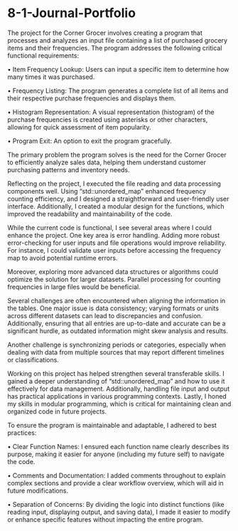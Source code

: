 # 8-1-Journal-Portfolio

The project for the Corner Grocer involves creating a program that processes and analyzes an input file containing a list of purchased grocery items and their frequencies. The program addresses the following critical functional requirements:

•	Item Frequency Lookup: Users can input a specific item to determine how many times it was purchased.

•	Frequency Listing: The program generates a complete list of all items and their respective purchase frequencies and displays them.

•	Histogram Representation: A visual representation (histogram) of the purchase frequencies is created using asterisks or other characters, allowing for quick assessment of item popularity.

•	Program Exit: An option to exit the program gracefully.

The primary problem the program solves is the need for the Corner Grocer to efficiently analyze sales data, helping them understand customer purchasing patterns and inventory needs.

Reflecting on the project, I executed the file reading and data processing components well. Using “std::unordered_map” enhanced frequency counting efficiency, and I designed a straightforward and user-friendly user interface. Additionally, I created a modular design for the functions, which improved the readability and maintainability of the code.

While the current code is functional, I see several areas where I could enhance the project. One key area is error handling. Adding more robust error-checking for user inputs and file operations would improve reliability. For instance, I could validate user inputs before accessing the frequency map to avoid potential runtime errors. 

Moreover, exploring more advanced data structures or algorithms could optimize the solution for larger datasets. Parallel processing for counting frequencies in large files would be beneficial.

Several challenges are often encountered when aligning the information in the tables. One major issue is data consistency; varying formats or units across different datasets can lead to discrepancies and confusion. Additionally, ensuring that all entries are up-to-date and accurate can be a significant hurdle, as outdated information might skew analysis and results. 

Another challenge is synchronizing periods or categories, especially when dealing with data from multiple sources that may report different timelines or classifications. 

Working on this project has helped strengthen several transferable skills. I gained a deeper understanding of “std::unordered_map” and how to use it effectively for data management. Additionally, handling file input and output has practical applications in various programming contexts. Lastly, I honed my skills in modular programming, which is critical for maintaining clean and organized code in future projects.

To ensure the program is maintainable and adaptable, I adhered to best practices:  

•	Clear Function Names: I ensured each function name clearly describes its purpose, making it easier for anyone (including my future self) to navigate the code.  

•	Comments and Documentation: I added comments throughout to explain complex sections and provide a clear workflow overview, which will aid in future modifications. 

•	Separation of Concerns: By dividing the logic into distinct functions (like reading input, displaying output, and saving data), I made it easier to modify or enhance specific features without impacting the entire program.

